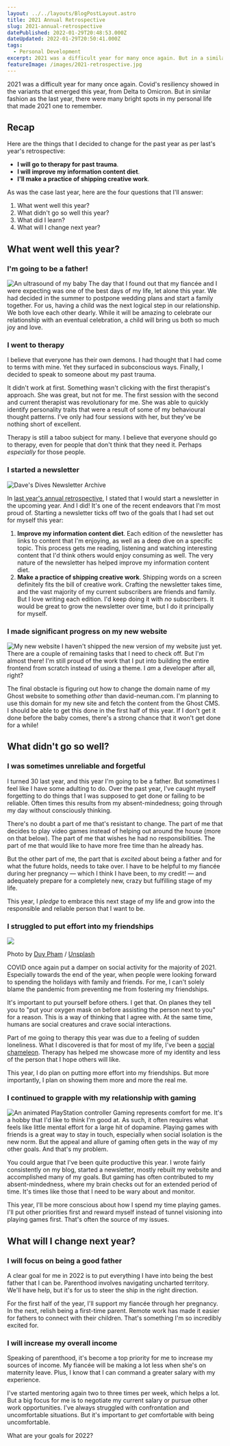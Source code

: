 ```yaml
---
layout: ../../layouts/BlogPostLayout.astro
title: 2021 Annual Retrospective
slug: 2021-annual-retrospective
datePublished: 2022-01-29T20:48:53.000Z
dateUpdated: 2022-01-29T20:50:41.000Z
tags:
  - Personal Development
excerpt: 2021 was a difficult year for many once again. But in a similar fashion as the last year, there were many bright spots in my personal life that made 2021 one to remember.
featureImage: /images/2021-retrospective.jpg
---
```


2021 was a difficult year for many once again. Covid's resiliency showed in the variants that emerged this year, from Delta to Omicron. But in similar fashion as the last year, there were many bright spots in my personal life that made 2021 one to remember.

## Recap

Here are the things that I decided to change for the past year as per last's year's retrospective:

- **I will go to therapy for past trauma**.
- **I will improve my information content diet**.
- **I'll make a practice of shipping creative work**.

As was the case last year, here are the four questions that I'll answer:

1. What went well this year?
2. What didn't go so well this year?
3. What did I learn?
4. What will I change next year?

## What went well this year?

### I'm going to be a father!

![An ultrasound of my baby](/images/ultrasound.jpg)
The day that I found out that my fiancée and I were expecting was one of the best days of my life, let alone this year. We had decided in the summer to postpone wedding plans and start a family together. For us, having a child was the next logical step in our relationship. We both love each other dearly. While it will be amazing to celebrate our relationship with an eventual celebration, a child will bring us both so much joy and love.

### I went to therapy

I believe that everyone has their own demons. I had thought that I had come to terms with mine. Yet they surfaced in subconscious ways. Finally, I decided to speak to someone about my past trauma.

It didn't work at first. Something wasn't clicking with the first therapist's approach. She was great, but not for me. The first session with the second and current therapist was revolutionary for me. She was able to quickly identify personality traits that were a result of some of my behavioural thought patterns. I've only had four sessions with her, but they've be nothing short of excellent.

Therapy is still a taboo subject for many. I believe that everyone should go to therapy, even for people that don't think that they need it. Perhaps _especially_ for those people.

### I started a newsletter

![Dave's Dives Newsletter Archive](/images/daves-dives.png)

In [last year's annual retrospective](/2020-annual-retrospective/), I stated that I would start a newsletter in the upcoming year. And I did! It's one of the recent endeavors that I'm most proud of. Starting a newsletter ticks off two of the goals that I had set out for myself this year:

1. **Improve my information content diet**. Each edition of the newsletter has links to content that I'm enjoying, as well as a deep dive on a specific topic. This process gets me reading, listening and watching interesting content that I'd think others would enjoy consuming as well. The very nature of the newsletter has helped improve my information content diet.
2. **Make a practice of shipping creative work**. Shipping words on a screen definitely fits the bill of creative work. Crafting the newsletter takes time, and the vast majority of my current subscribers are friends and family. But I love writing each edition. I'd keep doing it with _no_ subscribers. It would be great to grow the newsletter over time, but I do it principally for myself.

### I made significant progress on my new website

![My new website](/images/new-website.png)
I haven't shipped the new version of my website just yet. There are a couple of remaining tasks that I need to check off. But I'm almost there! I'm still proud of the work that I put into building the entire frontend from scratch instead of using a theme. I _am_ a developer after all, right?

The final obstacle is figuring out how to change the domain name of my Ghost website to something _other_ than david-neuman.com. I'm planning to use this domain for my new site and fetch the content from the Ghost CMS. I should be able to get this done in the first half of this year. If I don't get it done before the baby comes, there's a strong chance that it won't get done for a while!

## What didn't go so well?

### I was sometimes unreliable and forgetful

I turned 30 last year, and this year I'm going to be a father. But sometimes I feel like I have some adulting to do. Over the past year, I've caught myself forgetting to do things that I was supposed to get done or failing to be reliable. Often times this results from my absent-mindedness; going through my day without consciously thinking.

There's no doubt a part of me that's resistant to change. The part of me that decides to play video games instead of helping out around the house (more on that below). The part of me that wishes he had no responsibilities. The part of me that would like to have more free time than he already has.

But the other part of me, the part that is _excited_ about being a father and for what the future holds, needs to take over. I have to be helpful to my fiancée during her pregnancy — which I think I have been, to my credit! — and adequately prepare for a completely new, crazy but fulfilling stage of my life.

This year, I _pledge_ to embrace this next stage of my life and grow into the responsible and reliable person that I want to be.

### I struggled to put effort into my friendships

![](https://images.unsplash.com/photo-1529156069898-49953e39b3ac?crop=entropy&cs=tinysrgb&fit=max&fm=jpg&ixid=MnwxMTc3M3wwfDF8c2VhcmNofDF8fGZyaWVuZHNoaXB8ZW58MHx8fHwxNjQzNDgxNjI2&ixlib=rb-1.2.1&q=80&w=2000)

<figcaption>Photo by <a href="https://unsplash.com/@miinyui?utm_source=ghost&amp;utm_medium=referral&amp;utm_campaign=api-credit">Duy Pham</a> / <a href="https://unsplash.com/?utm_source=ghost&amp;utm_medium=referral&amp;utm_campaign=api-credit">Unsplash</a></figcaption>

COVID once again put a damper on social activity for the majority of 2021. Especially towards the end of the year, when people were looking forward to spending the holidays with family and friends. For me, I can't solely blame the pandemic from preventing me from fostering my friendships.

It's important to put yourself before others. I get that. On planes they tell you to "put your oxygen mask on before assisting the person next to you" for a reason. This is a way of thinking that I agree with. At the same time, humans are social creatures and crave social interactions.

Part of me going to therapy this year was due to a feeling of sudden loneliness. What I discovered is that for most of my life, I've been a [social chameleon](https://www.getrevue.co/profile/davidmneuman/issues/dave-s-dives-4-staying-true-to-your-identity-948663). Therapy has helped me showcase more of my identity and less of the person that I hope others will like.

This year, I do plan on putting more effort into my friendships. But more importantly, I plan on showing them more and more the real me.

### I continued to grapple with my relationship with gaming

![An animated PlayStation controller](/images/undraw-gaming.png)
Gaming represents comfort for me. It's a hobby that I'd like to think I'm good at. As such, it often requires what feels like little mental effort for a large hit of dopamine. Playing games with friends is a great way to stay in touch, especially when social isolation is the new norm. But the appeal and allure of gaming often gets in the way of my other goals. And that's my problem.

You could argue that I've been quite productive this year. I wrote fairly consistently on my blog, started a newsletter, mostly rebuilt my website and accomplished many of my goals. But gaming has often contributed to my absent-mindedness, where my brain checks out for an extended period of time. It's times like those that I need to be wary about and monitor.

This year, I'll be more conscious about how I spend my time playing games. I'll put other priorities first and reward myself instead of tunnel visioning into playing games first. That's often the source of my issues.

## What will I change next year?

### I will focus on being a good father

A clear goal for me in 2022 is to put everything I have into being the best father that I can be. Parenthood involves navigating uncharted territory. We'll have help, but it's for us to steer the ship in the right direction.

For the first half of the year, I'll support my fiancée through her pregnancy. In the next, relish being a first-time parent. Remote work has made it easier for fathers to connect with their children. That's something I'm so incredibly excited for.

### I will increase my overall income

Speaking of parenthood, it's become a top priority for me to increase my sources of income. My fiancée will be making a lot less when she's on maternity leave. Plus, I know that I can command a greater salary with my experience.

I've started mentoring again two to three times per week, which helps a lot. But a big focus for me is to negotiate my current salary or pursue other work opportunities. I've always struggled with confrontation and uncomfortable situations. But it's important to _get_ comfortable with being uncomfortable.

What are your goals for 2022?
